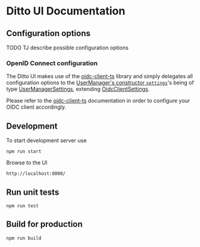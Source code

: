 # Ditto UI Documentation

## Configuration options

TODO TJ describe possible configuration options

### OpenID Connect configuration

The Ditto UI makes use of the [oidc-client-ts](https://authts.github.io/oidc-client-ts/) library and simply delegates
all configuration options to the [UserManager's constructor `settings`](https://authts.github.io/oidc-client-ts/classes/UserManager.html#constructor)'s 
being of type [UserManagerSettings](https://authts.github.io/oidc-client-ts/interfaces/UserManagerSettings.html), 
extending [OidcClientSettings](https://authts.github.io/oidc-client-ts/interfaces/OidcClientSettings.html).

Please refer to the [oidc-client-ts](https://authts.github.io/oidc-client-ts/) documentation in order to configure your
OIDC client accordingly.

## Development

To start development server use

`npm run start`

Browse to the UI

`http://localhost:8000/`

## Run unit tests

`npm run test`

## Build for production

`npm run build`
